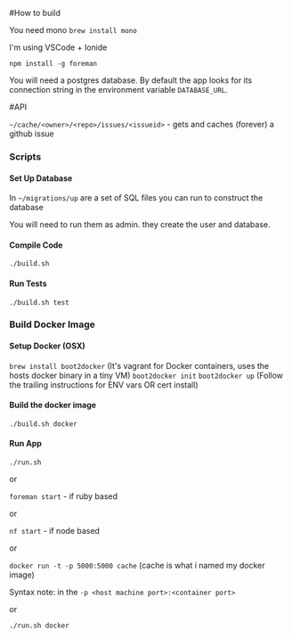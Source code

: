 #How to build

You need mono `brew install mono`

I'm using VSCode + Ionide

```
npm install -g foreman
```

You will need a postgres database. By default the app looks for its connection string
in the environment variable `DATABASE_URL`.

#API

`~/cache/<owner>/<repo>/issues/<issueid>` - gets and caches (forever) a github issue

### Scripts

#### Set Up Database

In `~/migrations/up` are a set of SQL files you can run to construct the database

You will need to run them as admin. they create the user and database.

#### Compile Code

`./build.sh`

#### Run Tests
`./build.sh test`

### Build Docker Image

#### Setup Docker (OSX)

`brew install boot2docker` (It's vagrant for Docker containers, uses the hosts docker binary in a tiny VM)
`boot2docker init`
`boot2docker up` (Follow the trailing instructions for ENV vars OR cert install)

#### Build the docker image
`./build.sh docker`

#### Run App
`./run.sh`

or

`foreman start` - if ruby based

or

`nf start` - if node based

or

`docker run -t -p 5000:5000 cache` (cache is what i named my docker image)

Syntax note: in the `-p <host machine port>:<container port>`

or

`./run.sh docker`
